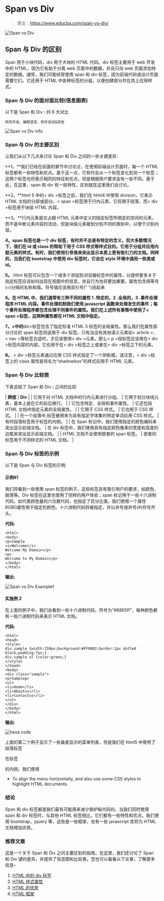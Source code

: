 # Span vs Div

> 原文：<https://www.educba.com/span-vs-div/>

![Span vs Div](img/131ba5dbf12d753a59a14d057b5e2160.png)



## Span 与 Div 的区别

Span 用于小块代码，div 用于大块的 HTML 代码。div 标签主要用于 web 开发中的 HTML，因为它有助于分离 web 页面中的数据，并且只向 web 页面添加特定的数据。通常，我们可能经常使用 span 和 div 标签，因为前端代码或设计页面需要它们。它还用于 HTML 中各种标签的分组，以便创建部分并在其上应用样式。

### Span 与 Div 的面对面比较(信息图表)

以下是 Span 和 Div **:** 的 6 大对比

<small>网页开发、编程语言、软件测试&其他</small>

![Span vs Div info](img/08e48b20780dac659fd7b88030fc36f6.png)



### Span 与 Div 的主要区别

让我们从以下几点来讨论 Span 和 Div 之间的一些关键差异:

**1。**我们已经在前面的章节中讨论过，在使用前端设计页面时，每一个 HTML 标签都有一些特性和优点。基于这一点，它有时会从一个标签变化到另一个标签；这两个标签也将表示相同的特征和优点，但是根据用户要求会有一些不同。基于此，在这里，span 和 div 有一些特性，区别就在这里我们会讨论。

**2。**html 5 中的< div >标签之前，我们在 html4 中使用 division，它表示 HTML 文档的分部或部分。< span >标签用于行内元素，它将用于段落，而< div >标签用于块级 HTML 内容。

**3。**行内元素是仅占据 HTML 元素中定义的指定标签所限定的空间的元素，而不是中断元素内容的流动，但是块级元素被划分到不同的类别中，以便于识别内容。

**4。span 标签也是一个 div 标签，有时并不总是有特定的含义，但大多数情况下，我们在 id 或 class 的帮助下用于 CSS 样式等样式目的。它用于分组并应用内联元素的样式。有时，我们使用引导类来突出显示本质上更有吸引力的文档。同样的，当我们在 bootstrap 中使用 div 标签时，它会在 style 环境中调用一些类或 id。**

**5。** Html 标签可以包含一个或多个添加到浏览器标签中的属性，以提供更多关于指定标签应该如何出现在视图中的信息，并且行为也将更加重要。属性包含用等号(=)分隔的名称和值。符号值应该用双引号(" ")括起来

**6。在 HTML 中，我们通常有三种不同的属性 1 .特定的，2 .全局的，3 .事件处理程序 HTML 内容。事件处理机制我们使用 javascript 函数来处理发生的事件；每个事件处理程序都包含处理不同事件的属性。我们在上述所有事情中使用了< span >标签，这两种属性都在 HTML 文档中指定。**

**7。<中的**div>标签包含了指定标准 HTML 5 标签的全局属性。那么我们在属性部分讨论的 span 标签将适用于 div 标签。只有当没有其他语义元素如< article >、< nav >等标签合适时，才应该使用< div >元素。那么< p >段标签应该用在< div >标签内容的内部。它也用于在< div >标签之上或者在< div >标签之下的元素。

**8。** < div >标签元素通过应用 CSS 样式指定了一个阴影框。请注意，< div >标签上的 class 属性是将名为“shadowbox”的样式应用于 HTML 元素。

### Span 与 Div 比较表

下表总结了 Span 和 Div **:** 之间的比较

| **跨度** | **Div** |
| 它用于对 HTML 文档中的行内元素进行分组。 | 它用于划分块线元素，基本上是在它的前后换行。 |
| 它包含特定、全局和事件属性。 | 它还包括 HTML 文档中指定元素的全局属性。 |
| 它用于 CSS 样式。 | 它也用于 CSS 样式。 |
| 在一个段落中,标签被用来为具有指定字体集的特定单词应用 CSS 样式。 | 有时段落标签用于标签的内侧。 |
| 在 Span 标记中，我们使用指定的颜色编码来突出显示前端文档。 | 在 div 标签中，我们使用具有指定颜色像素的宽度和高度的边框来突出显示前端文档。 |
| HTML 文档不会使用嵌套的 span 标签。 | 嵌套的标签用于不同样式的 HTML 文档。 |

### Span 与 Div 标签的示例

以下是 Span 与 Div 标签的示例:

#### 示例#1

我们将看到一些使用 span 标签的例子，这些标签具有吸引用户的要求，如颜色、脱落等。Div 标签在这里也使用了同样的用户体验；span 标记用于一些十六进制代码，如代表颜色量的六位数代码，也指定了百分比值。我们使用一个属性 RGB()属性用于指定的颜色。十六进制代码将被指定，并以井号或井号(#)符号开头。

**代码:**

```
<html>
<body>
<p>Sample
<i>Welcome</i>
Welcome My Domain</p>
<p>
Welcome to My Domain</p>
</body>
</html>
```

**输出:**

![Span vs Div Example1](img/dad06b6ad53010053cdc2daa2c873e9b.png)



#### 实施例 2

在上面的例子中，我们会看到一些十六进制代码，符号为“#8865ff”，每种颜色都有一些六进制代码来表示 HTML 文档。

**代码:**

```
<html>
<head>
<style>
div.sample {width:150px;background:#FF0002;border:2px dotted black;padding:7px;}
div.sample ul {color:green;}
</style>
</head>
<body>
<div class="sample">
<p>Samplep>
<ul>
<li>Home</li>
<li>Aboutus</li>
<li>Contactus</li>
</ul>
</div>
</body>
</html>
```

**输出:**

![hexa code](img/bf9db339606a7a4d5d52f1f2bbc497d1.png)



上面的第二个例子显示了一些垂直显示的菜单列表，但是我们在 html5 中使用了段落标签

在标签

的内侧。我们使用

*   To align the menu horizontally, and also use some CSS styles to highlight HTML documents.

### 结论

Span 和 div 标签都是我们最有可能用来减少锅炉板代码的。当我们同时使用 span 和 div 标签时，与其他 HTML 标签相比，它们都有一些特性和优点。我们使用 bootstrap，jquery 等，这些是一些框架，也有一些 javascript 库将为 HTML 文档增加优势。

### 推荐文章

这是一个关于 Span 和 Div 之间主要区别的指南。在这里，我们还讨论了 Span 和 Div 键的差异，并提供了信息图和比较表。您也可以看看以下文章，了解更多信息–

1.  [HTML 中的 div 标签](https://www.educba.com/div-tag-in-html/)
2.  [HTML 样式属性](https://www.educba.com/html-style-attribute/)
3.  [HTML 的优势](https://www.educba.com/advantages-of-html/)
4.  [HTML 框架](https://www.educba.com/html-frames/)





